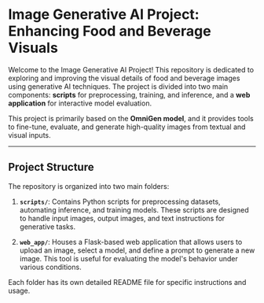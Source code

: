 # Image Generative AI Project: Enhancing Food and Beverage Visuals

Welcome to the Image Generative AI Project! This repository is dedicated to exploring and improving the visual details of food and beverage images using generative AI techniques. The project is divided into two main components: **scripts** for preprocessing, training, and inference, and a **web application** for interactive model evaluation.

This project is primarily based on the **OmniGen model**, and it provides tools to fine-tune, evaluate, and generate high-quality images from textual and visual inputs.

---

## Project Structure

The repository is organized into two main folders:

1. **`scripts/`**: Contains Python scripts for preprocessing datasets, automating inference, and training models. These scripts are designed to handle input images, output images, and text instructions for generative tasks.
   
2. **`web_app/`**: Houses a Flask-based web application that allows users to upload an image, select a model, and define a prompt to generate a new image. This tool is useful for evaluating the model's behavior under various conditions.

Each folder has its own detailed README file for specific instructions and usage.

